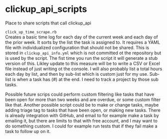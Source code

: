 # clickup_api_scripts
Place to share scripts that call clickup_api 

`click_up_time_scrape.rb` 
<br>Creates a basic time log for each day of the current week and each day of the prior week. It sorts by the list the task is assigned to. It requires a YAML file with individualized configuration that should not be shared. This is stored in `clickup_api_info.yml` which is not committed ot the repository but is used by the script. The fist time you run the script it will generate a stub version of this. Likley update to this measure will be to write a CSV or Excel file instead of just writing ot the console. I will also probably list a total hours each day by list, and then by sub-list which is custom just for my use. Sub-list is when a task has (#) at the end. I need to track a project by those sub tasks.

Possible future scrips could perform custom filtering like tasks that have been open for more than two weeks and are overdue, or some custom filter like that. Another possible script could be to make or change tasks, maybe adding triage tag to tasks that have been open, or making new tasks. There is already integration with GitHub, and email to for example make a task by emailing it, but there are limits to that with free account, and I may want to do something custom. I could for example run tests that if they fail make a task to follow up on it.
